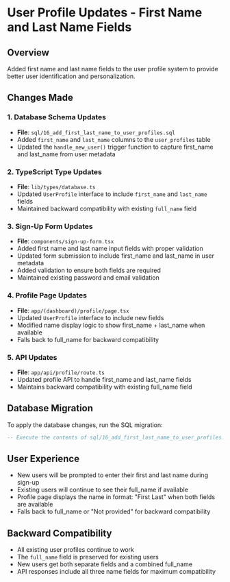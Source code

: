 # User Profile Updates - First Name and Last Name Fields

## Overview
Added first name and last name fields to the user profile system to provide better user identification and personalization.

## Changes Made

### 1. Database Schema Updates
- **File**: `sql/16_add_first_last_name_to_user_profiles.sql`
- Added `first_name` and `last_name` columns to the `user_profiles` table
- Updated the `handle_new_user()` trigger function to capture first_name and last_name from user metadata

### 2. TypeScript Type Updates
- **File**: `lib/types/database.ts`
- Updated `UserProfile` interface to include `first_name` and `last_name` fields
- Maintained backward compatibility with existing `full_name` field

### 3. Sign-Up Form Updates
- **File**: `components/sign-up-form.tsx`
- Added first name and last name input fields with proper validation
- Updated form submission to include first_name and last_name in user metadata
- Added validation to ensure both fields are required
- Maintained existing password and email validation

### 4. Profile Page Updates
- **File**: `app/(dashboard)/profile/page.tsx`
- Updated `UserProfile` interface to include new fields
- Modified name display logic to show first_name + last_name when available
- Falls back to full_name for backward compatibility

### 5. API Updates
- **File**: `app/api/profile/route.ts`
- Updated profile API to handle first_name and last_name fields
- Maintains backward compatibility with existing full_name field

## Database Migration
To apply the database changes, run the SQL migration:
```sql
-- Execute the contents of sql/16_add_first_last_name_to_user_profiles.sql
```

## User Experience
- New users will be prompted to enter their first and last name during sign-up
- Existing users will continue to see their full_name if available
- Profile page displays the name in format: "First Last" when both fields are available
- Falls back to full_name or "Not provided" for backward compatibility

## Backward Compatibility
- All existing user profiles continue to work
- The `full_name` field is preserved for existing users
- New users get both separate fields and a combined full_name
- API responses include all three name fields for maximum compatibility
